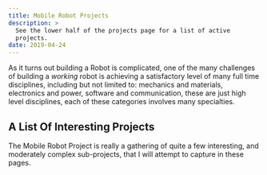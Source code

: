 ```yaml
---
title: Mobile Robot Projects
description: >
  See the lower half of the projects page for a list of active
  projects. 
date: 2019-04-24
---
```


As it turns out building a Robot is complicated, one of the many
challenges of building a _working_ robot is achieving a satisfactory
level of many full time disciplines, including but not limited to:
mechanics and materials, electronics and power, software and
communication, these are just high level disciplines, each of these
categories involves many specialties.
<!--more-->

## A List Of Interesting Projects

The Mobile Robot Project is really a gathering of quite a few
interesting, and moderately complex sub-projects, that I will attempt
to capture in these pages.



